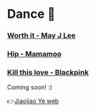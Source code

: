  Dance 💃
=============================================================

### [Worth it - May J Lee](https://www.bilibili.com/video/BV1dJ411h7gM/)

### [Hip - Mamamoo](https://www.bilibili.com/video/BV1S7411s7su/)

### [Kill this love - Blackpink](https://www.bilibili.com/video/av54139974)



Coming soon! :)



👉[Jiaojiao Ye web](https://jiaojiaoye1994.github.io/jiaojiaoye.github.com/)
